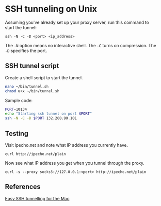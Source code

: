 # SSH tunneling on Unix

Assuming you've already set up your proxy server, run this command to start the tunnel:

```
ssh -N -C -D <port> <ip_address>
```

The `-N` option means no interactive shell. The `-C` turns on compression. The `-D` specifies the port.

## SSH tunnel script

Create a shell script to start the tunnel.

```bash
nano ~/bin/tunnel.sh
chmod u+x ~/bin/tunnel.sh
```

Sample code:

```bash
PORT=10134
echo "Starting ssh tunnel on port $PORT"
ssh -N -C -D $PORT 132.200.90.101
```

## Testing

Visit ipecho.net and note what IP address you currently have.

```
curl http://ipecho.net/plain
```

Now see what IP address you get when you tunnel through the proxy.

```
curl -s --proxy socks5://127.0.0.1:<port> http://ipecho.net/plain
```

## References
 
[Easy SSH tunnelling for the Mac](http://pixelsvsbytes.com/blog/2011/09/easy-ssh-tunnelling-for-the-mac/)
